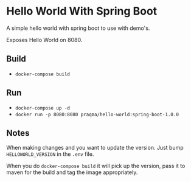# Hello World With Spring Boot

A simple hello world with spring boot to use with demo's. 

Exposes Hello World on 8080.

## Build

* `docker-compose build`

## Run

* `docker-compose up -d`
* `docker run -p 8080:8080 praqma/hello-world:spring-boot-1.0.0`

## Notes
When making changes and you want to update the version. Just bump `HELLOWORLD_VERSION` in the `.env` file. 

When you do `docker-compose build` it will pick up the version, pass it to maven for the build and tag the image appropriately.

